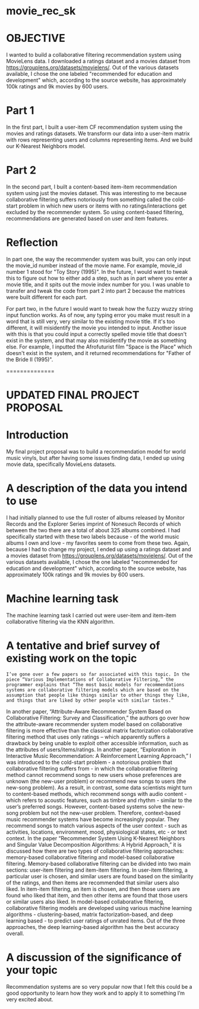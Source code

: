# movie_rec_sk

# OBJECTIVE
I wanted to build a collaborative filtering recommendation system using MovieLens data. I downloaded a ratings dataset and a movies dataset from https://grouplens.org/datasets/movielens/. Out of the various datasets available, I chose the one labeled "recommended for education and development" which, according to the source website, has approximately 100k ratings and 9k movies by 600 users.

# Part 1
In the first part, I built a user-item CF recommendation system using the movies and ratings datasets. We transform our data into a user-item matrix with rows representing users and columns representing items. And we build our K-Nearest Neighbors model.

# Part 2
In the second part, I built a content-based item-item recommendation system using just the movies dataset. This was interesting to me because collaborative filtering suffers notoriously from something called the cold-start problem in which new users or items with no ratings/interactions get excluded by the recommender system. So using content-based filtering, recommendations are generated based on user and item features. 

# Reflection
In part one, the way the recommender system was built, you can only input the movie_id number instead of the movie name. For example, movie_id number 1 stood for "Toy Story (1995)". In the future, I would want to tweak this to figure out how to either add a step, such as in part where you enter a movie title, and it spits out the movie index number for you. I was unable to transfer and tweak the code from part 2 into part 2 because the matrices were built different for each part. 

For part two, in the future I would want to tweak how the fuzzy wuzzy string input function works. As of now, any typing error you make must result in a word that is still very, very similar to the existing movie title. If it's too different, it will misidentify the movie you intended to input. Another issue with this is that you could input a correctly spelled movie title that doesn't exist in the system, and that may also misidentify the movie as something else. For example, I inputted the Afrofuturist film "Space is the Place" which doesn't exist in the system, and it returned recommendations for "Father of the Bride II (1995)".

==============
# UPDATED FINAL PROJECT PROPOSAL

# Introduction 
   My final project proposal was to build a recommendation model for world music vinyls, but after having some issues finding data, I ended up using movie data, specifically MovieLens datasets.
 
# A description of the data you intend to use
   I had initially planned to use the full roster of albums released by Monitor Records and the Explorer Series imprint of Nonesuch Records of which between the two there are a total of about 325 albums combined. I had specifically started with these two labels because - of the world music albums I own and love - my favorites seem to come from these two. 
   Again, because I had to change my project, I ended up using a ratings dataset and a movies dataset from https://grouplens.org/datasets/movielens/. Out of the various datasets available, I chose the one labeled "recommended for education and development" which, according to the source website, has approximately 100k ratings and 9k movies by 600 users.
 
# Machine learning task
   The machine learning task I carried out were user-item and item-item collaborative filtering via the KNN algorithm. 
 
# A tentative and brief survey of existing work on the topic
	I’ve gone over a few papers so far associated with this topic. In the piece “Various Implementations of Collaborative Filtering,” the programmer explains that “The most basic models for recommendations systems are collaborative filtering models which are based on the assumption that people like things similar to other things they like, and things that are liked by other people with similar tastes.”  
   In another paper, “Attribute-Aware Recommender System Based on Collaborative Filtering: Survey and Classification,” the authors go over how the attribute-aware recommender system model based on collaborative filtering is more effective than the classical matrix factorization collaborative filtering method that uses only ratings – which apparently suffers a drawback by being unable to exploit other accessible information, such as the attributes of users/items/ratings. 
   In another paper, “Exploration in Interactive Music Recommendation: A Reinforcement Learning Approach,” I was introduced to the cold-start problem - a notorious problem that collaborative filtering suffers from - in which the collaborative filtering method cannot recommend songs to new users whose preferences are unknown (the new-user problem) or recommend new songs to users (the new-song problem). 
   As a result, in contrast, some data scientists might turn to content-based methods, which recommend songs with audio content - which refers to acoustic features, such as timbre and rhythm - similar to the user’s preferred songs. However, content-based systems solve the new-song problem but not the new-user problem. Therefore, context-based music recommender systems have become increasingly popular. They recommend songs to match various aspects of the user context - such as activities, locations, environment, mood, physiological states, etc - or text context. 
   In the paper “Recommender System Using K-Nearest Neighbors and Singular Value Decomposition Algorithms: A Hybrid Approach,” it is discussed how there are two types of collaborative filtering approaches: memory-based collaborative filtering and model-based collaborative filtering.
   Memory-based collaborative filtering can be divided into two main sections: user-item filtering and item-item filtering. In user-item filtering, a particular user is chosen, and similar users are found based on the similarity of the ratings, and then items are recommended that similar users also liked. In item-item filtering, an item is chosen, and then those users are found who liked that item, and then other items are found that those users or similar users also liked.
   In model-based collaborative filtering, collaborative filtering models are developed using various machine learning algorithms - clustering-based, matrix factorization-based, and deep learning based - to predict user ratings of unrated items. Out of the three approaches, the deep learning-based algorithm has the best accuracy overall.
 
# A discussion of the significance of your topic
   Recommendation systems are so very popular now that I felt this could be a good opportunity to learn how they work and to apply it to something I’m very excited about.  
